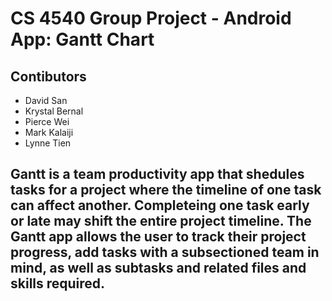 # CS 4540 Group Project - Android App: Gantt Chart

## Contibutors
* David San
* Krystal Bernal
* Pierce Wei
* Mark Kalaiji
* Lynne Tien

## Gantt is a team productivity app that shedules tasks for a project where the timeline of one task can affect another. Completeing one task early or late may shift the entire project timeline. The Gantt app allows the user to track their project progress, add tasks with a subsectioned team in mind, as well as subtasks and related files and skills required.
